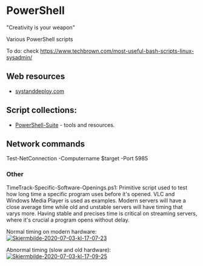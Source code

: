 # PowerShell

"Creativity is your weapon"


Various PowerShell scripts

To do: check https://www.techbrown.com/most-useful-bash-scripts-linux-sysadmin/

## Web resources
- [systanddeploy.com](http://www.systanddeploy.com/)

## Script collections:
- [PowerShell-Suite](https://github.com/FuzzySecurity/PowerShell-Suite) - tools and resources.

## Network commands
Test-NetConnection -Computername $target -Port 5985

### Other
TimeTrack-Specific-Software-Openings.ps1: Primitive script used to test how long time a specific program uses before it's opened. VLC and Windows Media Player is used as examples. Modern servers will have a close average time while old and unstable servers will have timing that varys more. Having stable and precises time is critical on streaming servers, where it's crucial a program opens without delay.

Normal timing on modern hardware:  
<a href="https://imgbb.com/"><img src="https://i.ibb.co/yVwZmvD/Skjermbilde-2020-07-03-kl-17-07-23.png" alt="Skjermbilde-2020-07-03-kl-17-07-23" border="0"></a>

Abnormal timing (slow and old hardware):  
<a href="https://imgbb.com/"><img src="https://i.ibb.co/PW4CQkC/Skjermbilde-2020-07-03-kl-17-09-25.png" alt="Skjermbilde-2020-07-03-kl-17-09-25" border="0"></a>
